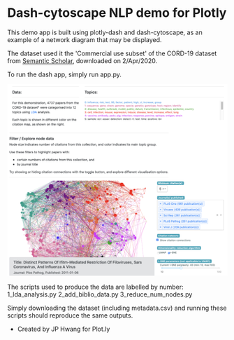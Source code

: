 # Dash-cytoscape NLP demo for Plotly

This demo app is built using plotly-dash and dash-cytoscape, as an 
example of a network diagram that may be displayed.

The dataset used it the 'Commercial use subset' of the CORD-19 dataset from 
[Semantic Scholar](https://pages.semanticscholar.org/coronavirus-research), 
downloaded on 2/Apr/2020. 

To run the dash app, simply run app.py.

![app screenshot](screenshot1.png "Screenshot of the app")

The scripts used to produce the data are labelled by number:
1_lda_analysis.py
2_add_biblio_data.py
3_reduce_num_nodes.py

Simply downloading the dataset (including metadata.csv) 
and running these scripts should reproduce the same outputs.

* Created by JP Hwang for Plot.ly 
